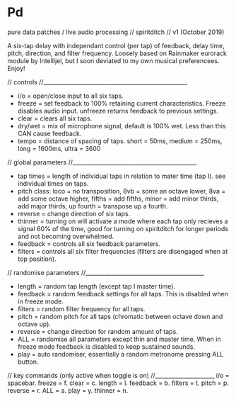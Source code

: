 # Pd
pure data patches / live audio processing
// spiritditch // v1 (October 2019)

A six-tap delay with independant control (per tap) of feedback, delay time, pitch, direction, and filter frequency. Loosely based on Rainmaker eurorack module by Intellijel, but I soon deviated to my own musical preferencees. Enjoy!

// controls //___________________________________________________

* i/o = open/close input to all six taps.
* freeze = set feedback to 100% retaining current characteristics. Freeze disables audio input. unfreeze returns feedback to previous settings.
* clear = clears all six taps.
* dry/wet = mix of microphone signal, default is 100% wet. Less than this CAN cause feedback.
* tempo = distance of spacing of taps. short = 50ms, medium = 250ms, long = 1600ms, ultra = 3600

// global parameters //____________________________________________

* tap times = length of individual taps in relation to mater time (tap I). see individual times on taps.
* pitch class: loco = no transposition, 8vb = some an octave lower, 8va = add some octave higher, fifths = add fifths, minor = add minor thirds, add major thirds, up fourth = transpose up a fourth.
* reverse = change direction of six taps.
* thinner = turning on will activate a mode where each tap only recieves a signal 60% of the time, good for turning on spiritditch for longer periods and not becoming overwhelmed.
* feedback = controls all six feedback parameters.
* filters = controls all six filter frequencies (filters are disengaged when at top position).

// randomise parameters //__________________________________________

* length = random tap length (except tap I master time).
* feedback = random feedback settings for all taps. This is disabled when in freeze mode.
* filters = random filter frequency for all taps.
* pitch = random pitch for all taps (chromatic between octave down and octave up).
* reverse = change direction for random amount of taps.
* ALL = randomise all parameters except thin and master time. When in freeze mode feedback is disabled to keep sustained sounds.
* play = auto randomiser, essentially a random metronome pressing ALL button.

// key commands (only active when toggle is on) //_____________________
i/o = spacebar. freeze = f. clear = c. length = l. feedback = b. filters = t. pitch = p. reverse = r. ALL = a. play = y. thinner = n.
